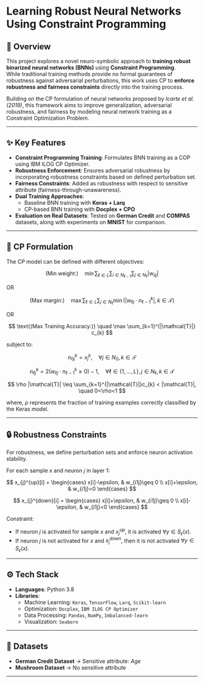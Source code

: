 # Learning Robust Neural Networks Using Constraint Programming  

## 📌 Overview  
This project explores a novel neuro-symbolic approach to **training robust binarized neural networks (BNNs)** using **Constraint Programming**.  
While traditional training methods provide no formal guarantees of robustness against adversarial perturbations, this work uses CP to **enforce robustness and fairness constraints** directly into the training process.  

Building on the CP formulation of neural networks proposed by *Icarte et al. (2019)*, this framework aims to improve generalization, adversarial robustness, and fairness by modeling neural network training as a Constraint Optimization Problem.  

---

## ✨ Key Features  
- **Constraint Programming Training**: Formulates BNN training as a COP using IBM ILOG CP Optimizer.  
- **Robustness Enforcement**: Ensures adversarial robustness by incorporating robustness constraints based on defined perturbation set.  
- **Fairness Constraints**: Added as robustness with respect to sensitive attribute (fairness-through-unawareness).  
- **Dual Training Approaches**:  
  - Baseline BNN training with **Keras + Larq**  
  - CP-based BNN training with **Docplex + CPO**  
- **Evaluation on Real Datasets**: Tested on **German Credit** and **COMPAS** datasets, along with experiments on **MNIST** for comparison.  

---

## 🧮 CP Formulation  

The CP model can be defined with different objectives:  

$$
\text{(Min weight:)} \quad \min \sum_{\ell \in L}\sum_{i \in N_{\ell -1}}\sum_{j \in N_{\ell}} |w_{ilj}|
$$

OR  

$$
\text{(Max margin:)} \quad \max \sum_{\ell \in L}\sum_{j \in N_{\ell}} \min \big(|w_{\ell j} \cdot n_{\ell -1}^{k}|, \, k \in \mathcal{T}\big)
$$

OR  

$$
\text{(Max Training Accuracy:)} \quad \max \sum_{k=1}^{|\mathcal{T}|} c_{k}
$$

subject to:  

$$
n_{0j}^{k} = x_{j}^{k}, \quad \forall j \in N_{0},\, k \in \mathcal{T}
$$  

$$
n_{\ell j}^{k} = 2(w_{\ell j}\cdot n_{\ell -1}^{k} \geq 0) - 1, \quad \forall \ell \in \{1,\ldots,L\}, \, j \in N_{\ell},\, k \in \mathcal{T}
$$  

$$
\rho |\mathcal{T}| \leq \sum_{k=1}^{|\mathcal{T}|}c_{k} < |\mathcal{T}|, \quad 0<\rho<1
$$  

where, $\rho$ represents the fraction of training examples correctly classified by the Keras model.  

---

## 🔒 Robustness Constraints  

For robustness, we define perturbation sets and enforce neuron activation stability.  

For each sample $x$ and neuron $j$ in layer 1:  

$$
x_{j}^{up}[i] =
\begin{cases}
x[i]-\epsilon, & w_{i1j}\geq 0 \\
x[i]+\epsilon, & w_{i1j}<0
\end{cases}
$$

$$
x_{j}^{down}[i] =
\begin{cases}
x[i]+\epsilon, & w_{i1j}\geq 0 \\
x[i]-\epsilon, & w_{i1j}<0
\end{cases}
$$

Constraint:  
- If neuron $j$ is activated for sample $x$ and $x_{j}^{up}$, it is activated $\forall y \in S_{\epsilon}(x)$.  
- If neuron $j$ is not activated for $x$ and $x_{j}^{down}$, then it is not activated $\forall y \in S_{\epsilon}(x)$.  

---

## ⚙️ Tech Stack  
- **Languages**: Python 3.8  
- **Libraries**:  
  - Machine Learning: `Keras`, `TensorFlow`, `Larq`, `Scikit-learn`  
  - Optimization: `Docplex`, `IBM ILOG CP Optimizer`  
  - Data Processing: `Pandas`, `NumPy`, `Imbalanced-learn`  
  - Visualization: `Seaborn`  

---

## 📂 Datasets  
- **German Credit Dataset** → Sensitive attribute: *Age*  
- **Mushroom Dataset** → No sensitive attribute   

---



